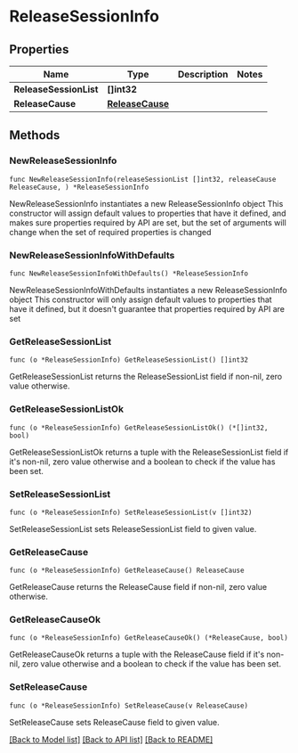 # ReleaseSessionInfo

## Properties

Name | Type | Description | Notes
------------ | ------------- | ------------- | -------------
**ReleaseSessionList** | **[]int32** |  | 
**ReleaseCause** | [**ReleaseCause**](ReleaseCause.md) |  | 

## Methods

### NewReleaseSessionInfo

`func NewReleaseSessionInfo(releaseSessionList []int32, releaseCause ReleaseCause, ) *ReleaseSessionInfo`

NewReleaseSessionInfo instantiates a new ReleaseSessionInfo object
This constructor will assign default values to properties that have it defined,
and makes sure properties required by API are set, but the set of arguments
will change when the set of required properties is changed

### NewReleaseSessionInfoWithDefaults

`func NewReleaseSessionInfoWithDefaults() *ReleaseSessionInfo`

NewReleaseSessionInfoWithDefaults instantiates a new ReleaseSessionInfo object
This constructor will only assign default values to properties that have it defined,
but it doesn't guarantee that properties required by API are set

### GetReleaseSessionList

`func (o *ReleaseSessionInfo) GetReleaseSessionList() []int32`

GetReleaseSessionList returns the ReleaseSessionList field if non-nil, zero value otherwise.

### GetReleaseSessionListOk

`func (o *ReleaseSessionInfo) GetReleaseSessionListOk() (*[]int32, bool)`

GetReleaseSessionListOk returns a tuple with the ReleaseSessionList field if it's non-nil, zero value otherwise
and a boolean to check if the value has been set.

### SetReleaseSessionList

`func (o *ReleaseSessionInfo) SetReleaseSessionList(v []int32)`

SetReleaseSessionList sets ReleaseSessionList field to given value.


### GetReleaseCause

`func (o *ReleaseSessionInfo) GetReleaseCause() ReleaseCause`

GetReleaseCause returns the ReleaseCause field if non-nil, zero value otherwise.

### GetReleaseCauseOk

`func (o *ReleaseSessionInfo) GetReleaseCauseOk() (*ReleaseCause, bool)`

GetReleaseCauseOk returns a tuple with the ReleaseCause field if it's non-nil, zero value otherwise
and a boolean to check if the value has been set.

### SetReleaseCause

`func (o *ReleaseSessionInfo) SetReleaseCause(v ReleaseCause)`

SetReleaseCause sets ReleaseCause field to given value.



[[Back to Model list]](../README.md#documentation-for-models) [[Back to API list]](../README.md#documentation-for-api-endpoints) [[Back to README]](../README.md)


